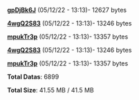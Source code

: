 [**gpDjBk6J**](/data/gpDjBk6J.txt) (05/12/22 - 13:13)- 12627 bytes

[**4wgQ2S83**](/data/4wgQ2S83.txt) (05/12/22 - 13:13)- 13246 bytes

[**mpukTr3p**](/data/mpukTr3p.txt) (05/12/22 - 13:13)- 13357 bytes

[**4wgQ2S83**](/data/4wgQ2S83.txt) (05/12/22 - 13:13)- 13246 bytes

[**mpukTr3p**](/data/mpukTr3p.txt) (05/12/22 - 13:13)- 13357 bytes

**Total Datas**: 6899

**Total Size**: 41.55 MB / 41.5 MB